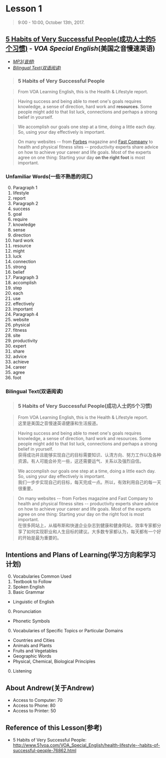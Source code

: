 # Lesson 1

<!-- > 21:57, 10/18/17, by Fisher. -->

> 9:00 - 10:00, October 13th, 2017.

## [5 Habits of Very Successful People(成功人士的5个习惯)](http://www.51voa.com/VOA_Special_English/health-lifestyle--habits-of-successful-people-76862.html) - *VOA Special English*(美国之音慢速英语)

- [*MP3(音频)*](http://downdb.51voa.com/201710/health-lifestyle-5-habits-of-successful-people.mp3)
- [*Bilingual Text(双语阅读)*](http://www.51voa.com/VOA_Special_English/health-lifestyle--habits-of-successful-people-76862_1.html)

> ### 5 Habits of Very Successful People

> From VOA Learning English, this is the Health & Lifestyle report.

> Having success and being able to meet one's goals requires knowledge, a sense of direction, hard work and **resources**. Some people might add to that list luck, connections and perhaps a strong belief in yourself.

> We accomplish our goals one step at a time, doing a little each day. So, using your day effectively is important.

> On many websites -- from [Forbes](http://www.forbes.com/sites/travisbradberry/2016/10/18/7-things-wildly-successful-people-do-before-730-am/print/) magazine and [Fast Company](https://www.fastcompany.com/3033652/work-smart/the-morning-routines-of-the-most-successful-people) to health and physical fitness sites -- productivity experts share advice on how to achieve your career and life goals. Most of the experts agree on one thing: Starting your day **on the right foot** is most important.

### Unfamiliar Words(一些不熟悉的词汇)

0. Paragraph 1
  0. lifestyle
  0. report
0. Paragraph 2
  0. success
  0. goal
  0. require
  0. knowledge
  0. sense
  0. direction
  0. hard work
  0. resource
  0. might
  0. luck
  0. connection
  0. strong
  0. belief
0. Paragraph 3
  0. accomplish
  0. step
  0. each
  0. use
  0. effectively
  0. important
0. Paragraph 4
  0. website
  0. physical
  0. fitness
  0. site
  0. productivity
  0. expert
  0. share
  0. advice
  0. achieve
  0. career
  0. agree
  0. foot

### Bilingual Text(双语阅读)

> ### 5 Habits of Very Successful People(成功人士的5个习惯)

> From VOA Learning English, this is the Health & Lifestyle report.<br/>
> 这里是美国之音慢速英语健康和生活报道。

> Having success and being able to meet one's goals requires knowledge, a sense of direction, hard work and resources. Some people might add to that list luck, connections and perhaps a strong belief in yourself.<br/>
> 获得成功并且能够实现自己的目标需要知识、认清方向、努力工作以及各种资源。有人可能会补充一些，这还需要运气、关系以及强烈自信。

> We accomplish our goals one step at a time, doing a little each day. So, using your day effectively is important.<br/>
> 我们一步步实现自己的目标，每天完成一点。所以，有效利用自己的每一天很重要。

> On many websites -- from Forbes magazine and Fast Company to health and physical fitness sites -- productivity experts share advice on how to achieve your career and life goals. Most of the experts agree on one thing: Starting your day on the right foot is most important.<br/>
> 在很多网站上，从福布斯和快速企业杂志到健康和健身网站，效率专家都分享了如何实现职业和人生目标的建议。大多数专家都认为，每天都有一个好的开始是最为重要的。

## Intentions and Plans of Learning(学习方向和学习计划)

0. Vocabularies Common Used
0. Textbook to Follow
0. Spoken English
0. Basic Grammar
  - Linguistic of English
0. Pronunciation
  - Phonetic Symbols
0. Vocabularies of Specific Topics or Particular Domains
  - Countries and Cities
  - Animals and Plants
  - Fruits and Vegetables
  - Geographic Words
  - Physical, Chemical, Biological Principles
0. Listening

## About Andrew(关于Andrew)

- Access to Computer: 70
- Access to Phone: 80
- Access to Printer: 50

## Reference of this Lesson(参考)

- 5 Habits of Very Successful People: http://www.51voa.com/VOA_Special_English/health-lifestyle--habits-of-successful-people-76862.html
